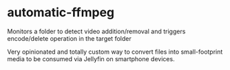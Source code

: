 # automatic-ffmpeg
Monitors a folder to detect video addition/removal and triggers encode/delete operation in the target folder

Very opinionated and totally custom way to convert files into small-footprint media to be consumed via Jellyfin on smartphone devices.